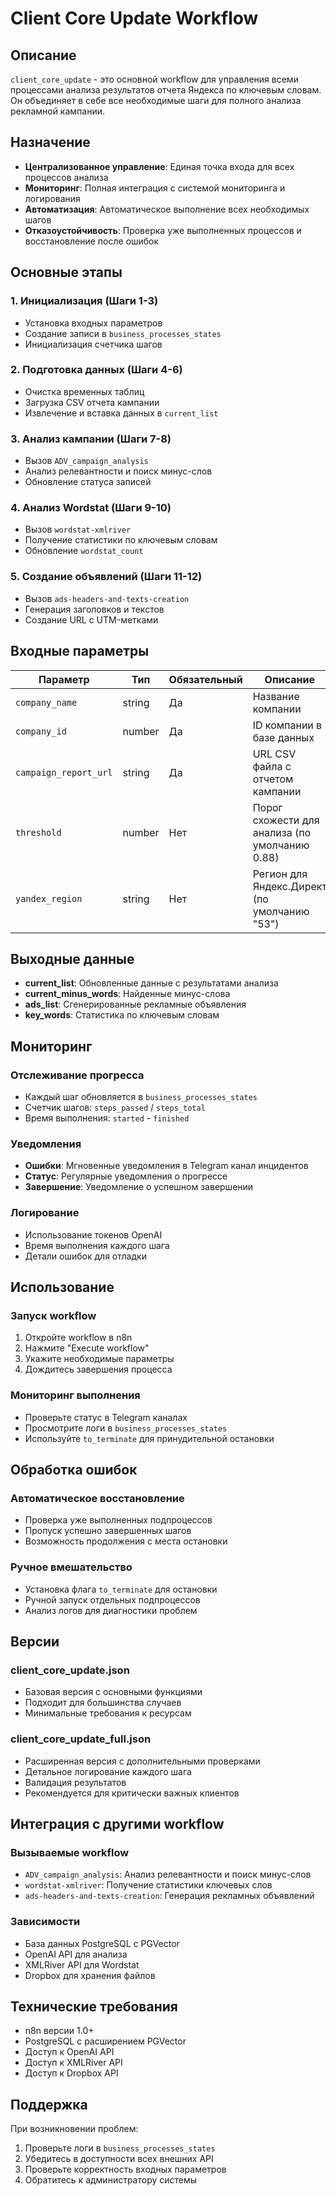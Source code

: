 # Client Core Update Workflow

## Описание

`client_core_update` - это основной workflow для управления всеми процессами анализа результатов отчета Яндекса по ключевым словам. Он объединяет в себе все необходимые шаги для полного анализа рекламной кампании.

## Назначение

- **Централизованное управление**: Единая точка входа для всех процессов анализа
- **Мониторинг**: Полная интеграция с системой мониторинга и логирования
- **Автоматизация**: Автоматическое выполнение всех необходимых шагов
- **Отказоустойчивость**: Проверка уже выполненных процессов и восстановление после ошибок

## Основные этапы

### 1. Инициализация (Шаги 1-3)
- Установка входных параметров
- Создание записи в `business_processes_states`
- Инициализация счетчика шагов

### 2. Подготовка данных (Шаги 4-6)
- Очистка временных таблиц
- Загрузка CSV отчета кампании
- Извлечение и вставка данных в `current_list`

### 3. Анализ кампании (Шаги 7-8)
- Вызов `ADV_campaign_analysis`
- Анализ релевантности и поиск минус-слов
- Обновление статуса записей

### 4. Анализ Wordstat (Шаги 9-10)
- Вызов `wordstat-xmlriver`
- Получение статистики по ключевым словам
- Обновление `wordstat_count`

### 5. Создание объявлений (Шаги 11-12)
- Вызов `ads-headers-and-texts-creation`
- Генерация заголовков и текстов
- Создание URL с UTM-метками

## Входные параметры

| Параметр | Тип | Обязательный | Описание |
|----------|-----|--------------|----------|
| `company_name` | string | Да | Название компании |
| `company_id` | number | Да | ID компании в базе данных |
| `campaign_report_url` | string | Да | URL CSV файла с отчетом кампании |
| `threshold` | number | Нет | Порог схожести для анализа (по умолчанию 0.88) |
| `yandex_region` | string | Нет | Регион для Яндекс.Директ (по умолчанию "53") |

## Выходные данные

- **current_list**: Обновленные данные с результатами анализа
- **current_minus_words**: Найденные минус-слова
- **ads_list**: Сгенерированные рекламные объявления
- **key_words**: Статистика по ключевым словам

## Мониторинг

### Отслеживание прогресса
- Каждый шаг обновляется в `business_processes_states`
- Счетчик шагов: `steps_passed` / `steps_total`
- Время выполнения: `started` - `finished`

### Уведомления
- **Ошибки**: Мгновенные уведомления в Telegram канал инцидентов
- **Статус**: Регулярные уведомления о прогрессе
- **Завершение**: Уведомление о успешном завершении

### Логирование
- Использование токенов OpenAI
- Время выполнения каждого шага
- Детали ошибок для отладки

## Использование

### Запуск workflow
1. Откройте workflow в n8n
2. Нажмите "Execute workflow"
3. Укажите необходимые параметры
4. Дождитесь завершения процесса

### Мониторинг выполнения
- Проверьте статус в Telegram каналах
- Просмотрите логи в `business_processes_states`
- Используйте `to_terminate` для принудительной остановки

## Обработка ошибок

### Автоматическое восстановление
- Проверка уже выполненных подпроцессов
- Пропуск успешно завершенных шагов
- Возможность продолжения с места остановки

### Ручное вмешательство
- Установка флага `to_terminate` для остановки
- Ручной запуск отдельных подпроцессов
- Анализ логов для диагностики проблем

## Версии

### client_core_update.json
- Базовая версия с основными функциями
- Подходит для большинства случаев
- Минимальные требования к ресурсам

### client_core_update_full.json
- Расширенная версия с дополнительными проверками
- Детальное логирование каждого шага
- Валидация результатов
- Рекомендуется для критически важных клиентов

## Интеграция с другими workflow

### Вызываемые workflow
- `ADV_campaign_analysis`: Анализ релевантности и поиск минус-слов
- `wordstat-xmlriver`: Получение статистики ключевых слов
- `ads-headers-and-texts-creation`: Генерация рекламных объявлений

### Зависимости
- База данных PostgreSQL с PGVector
- OpenAI API для анализа
- XMLRiver API для Wordstat
- Dropbox для хранения файлов

## Технические требования

- n8n версии 1.0+
- PostgreSQL с расширением PGVector
- Доступ к OpenAI API
- Доступ к XMLRiver API
- Доступ к Dropbox API

## Поддержка

При возникновении проблем:
1. Проверьте логи в `business_processes_states`
2. Убедитесь в доступности всех внешних API
3. Проверьте корректность входных параметров
4. Обратитесь к администратору системы

